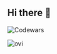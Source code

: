 ## Hi there 👋

![Codewars](https://github.r2v.ch/codewars?user=Aealius&top_languages=true&theme=light&stroke=%23191919)

<img src="https://github-readme-stats.vercel.app/api/top-langs?username=Aealius&show_icons=true&locale=en&layout=compact&theme=shadow_red" alt="ovi" display=/>

<!--
**Aealius/Aealius** is a ✨ _special_ ✨ repository because its `README.md` (this file) appears on your GitHub profile.

Here are some ideas to get you started:

- 🔭 I’m currently working on ...
- 🌱 I’m currently learning ...
- 👯 I’m looking to collaborate on ...
- 🤔 I’m looking for help with ...
- 💬 Ask me about ...
- 📫 How to reach me: ...
- 😄 Pronouns: ...
- ⚡ Fun fact: ...
-->
